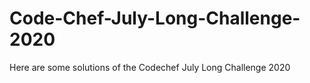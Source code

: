 # Code-Chef-July-Long-Challenge-2020
Here are some solutions of the Codechef July Long Challenge 2020
